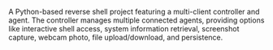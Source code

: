 
A Python-based reverse shell project featuring a multi-client controller and agent.
The controller manages multiple connected agents, providing options like interactive shell access, system information retrieval, screenshot capture, webcam photo, file upload/download, and persistence. 